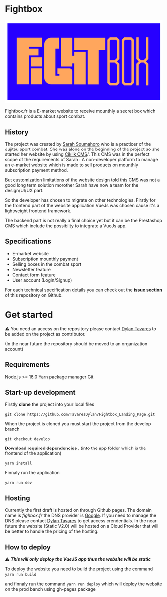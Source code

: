 # Fightbox

<img src="2redim.png" alt=""/>

Fightbox.fr is a E-market website to receive mounthly a secret box which contains products about sport combat.

## History

The project was created by [Sarah Soumahoro](soumahoro@fightbox.fr) who is a practicer of the Jujitsu sport combat. She was alone on the beginning of the project so she started her website by using [Ciklik CMS](https://www.ciklik.co/en/)/. This CMS was in the perfect scope of the requirements of Sarah : A non-developer platform to manage an e-market website which is made to sell products on mounthly subscription payment method.

But customization limitations of the website design told this CMS was not a good long term solution morother Sarah have now a team for the design/UI/UX part.

So the developer has chosen to migrate on other technologies. Firstly for the frontend part of the website application VueJs was chosen cause it's a lightweight frontend framework.

The backend part is not really a final choice yet but it can be the Prestashop CMS which include the possibilty to integrate a VueJs app.

## Specifications

- E-market website
- Subscription mounthly payment
- Selling boxes in the combat sport
- Newsletter feature
- Contact form feature
- User account (Login/Signup)

For each technical specification details you can check out the **[issue section](https://github.com/TavaresDylan/Fightbox_Landing_Page/issues)** of this repository on Github.

# Get started

⚠️ You need an access on the repository please contact [Dylan Tavares](tavares.dylan@gmail.com) to be added on the project as contributor.

(In the near future the repository should be moved to an organization account)

## Requirements

Node.js >= 16.0
Yarn package manager
Git

## Start-up development

Firstly **clone** the project into your local files

`git clone https://github.com/TavaresDylan/Fightbox_Landing_Page.git`

When the project is cloned you must start the project from the develop branch

`git checkout develop`

**Download required dependencies :**
(into the app folder which is the frontend of the application)

`yarn install`

Finnaly run the application

`yarn run dev`

## Hosting

Currently the first draft is hosted on through Github pages.
The domain name is *fighbox.fr* the DNS provider is [Google](https://domains.google/). If you need to manage the DNS please contact [Dylan Tavares](tavares.dylan@gmail.com) to get access crendentials.
In the near future the website (Static V2.0) will be hosted on a Cloud Provider that will be better to handle the pricing of the hosting.

## How to deploy

⚠️ ***This will only deploy the VueJS app thus the website will be static***

To deploy the website you need to build the project using the command `yarn run build`

and finnaly run the command `yarn run deploy` which will deploy the website on the prod banch using gh-pages package
